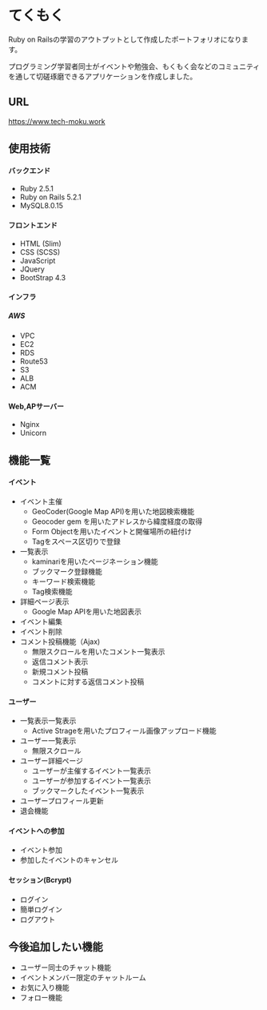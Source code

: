 # てくもく

Ruby on Railsの学習のアウトプットとして作成したポートフォリオになります。

プログラミング学習者同士がイベントや勉強会、もくもく会などのコミュニティを通して切磋琢磨できるアプリケーションを作成しました。

## URL

https://www.tech-moku.work

## 使用技術

#### バックエンド
* Ruby 2.5.1
* Ruby on Rails 5.2.1
* MySQL8.0.15
#### フロントエンド
* HTML (Slim)
* CSS (SCSS)
* JavaScript
* JQuery
* BootStrap 4.3
#### インフラ
##### AWS
* VPC
* EC2
* RDS
* Route53
* S3
* ALB
* ACM

#### Web,APサーバー
* Nginx
* Unicorn

## 機能一覧

#### イベント

* イベント主催
  - GeoCoder(Google Map API)を用いた地図検索機能
  - Geocoder gem を用いたアドレスから緯度経度の取得
  - Form Objectを用いたイベントと開催場所の紐付け
  - Tagをスペース区切りで登録
* 一覧表示
  - kaminariを用いたページネーション機能
  - ブックマーク登録機能
  - キーワード検索機能
  - Tag検索機能
* 詳細ページ表示
  - Google Map APIを用いた地図表示
* イベント編集
* イベント削除
* コメント投稿機能（Ajax)
  - 無限スクロールを用いたコメント一覧表示
  - 返信コメント表示
  - 新規コメント投稿
  - コメントに対する返信コメント投稿

#### ユーザー

* 一覧表示一覧表示
  - Active Strageを用いたプロフィール画像アップロード機能
* ユーザー一覧表示
  - 無限スクロール
* ユーザー詳細ページ
  - ユーザーが主催するイベント一覧表示
  - ユーザーが参加するイベント一覧表示
  - ブックマークしたイベント一覧表示
* ユーザープロフィール更新
* 退会機能

#### イベントへの参加

* イベント参加
* 参加したイベントのキャンセル

#### セッション(Bcrypt)

* ログイン
* 簡単ログイン
* ログアウト

## 今後追加したい機能
* ユーザー同士のチャット機能
* イベントメンバー限定のチャットルーム
* お気に入り機能
* フォロー機能
